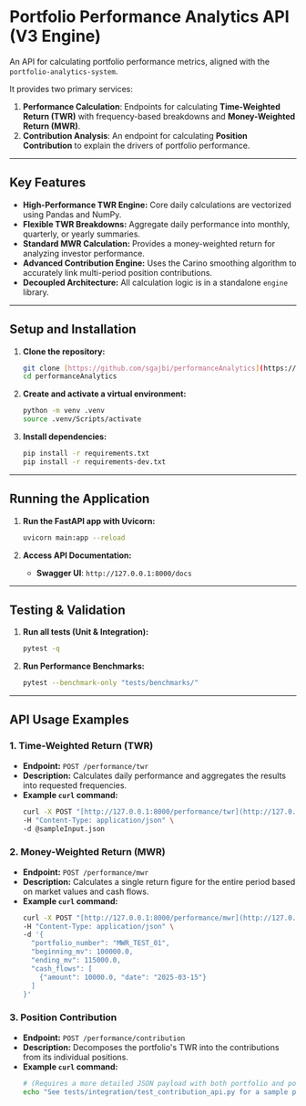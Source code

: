 # Portfolio Performance Analytics API (V3 Engine)

An API for calculating portfolio performance metrics, aligned with the `portfolio-analytics-system`.

It provides two primary services:
1.  **Performance Calculation**: Endpoints for calculating **Time-Weighted Return (TWR)** with frequency-based breakdowns and **Money-Weighted Return (MWR)**.
2.  **Contribution Analysis**: An endpoint for calculating **Position Contribution** to explain the drivers of portfolio performance.

---

## Key Features

-   **High-Performance TWR Engine:** Core daily calculations are vectorized using Pandas and NumPy.
-   **Flexible TWR Breakdowns:** Aggregate daily performance into monthly, quarterly, or yearly summaries.
-   **Standard MWR Calculation:** Provides a money-weighted return for analyzing investor performance.
-   **Advanced Contribution Engine:** Uses the Carino smoothing algorithm to accurately link multi-period position contributions.
-   **Decoupled Architecture:** All calculation logic is in a standalone `engine` library.

---

## Setup and Installation

1.  **Clone the repository:**
    ```bash
    git clone [https://github.com/sgajbi/performanceAnalytics](https://github.com/sgajbi/performanceAnalytics)
    cd performanceAnalytics
    ```

2.  **Create and activate a virtual environment:**
    ```bash
    python -m venv .venv
    source .venv/Scripts/activate
    ```

3.  **Install dependencies:**
    ```bash
    pip install -r requirements.txt
    pip install -r requirements-dev.txt
    ```

---

## Running the Application

1.  **Run the FastAPI app with Uvicorn:**
    ```bash
    uvicorn main:app --reload
    ```

2.  **Access API Documentation:**
    -   **Swagger UI**: `http://127.0.0.1:8000/docs`

---

## Testing & Validation

1.  **Run all tests (Unit & Integration):**
    ```bash
    pytest -q
    ```

2.  **Run Performance Benchmarks:**
    ```bash
    pytest --benchmark-only "tests/benchmarks/"
    ```

---

## API Usage Examples

### 1. Time-Weighted Return (TWR)

-   **Endpoint:** `POST /performance/twr`
-   **Description:** Calculates daily performance and aggregates the results into requested frequencies.
-   **Example `curl` command:**
    ```bash
    curl -X POST "[http://127.0.0.1:8000/performance/twr](http://127.0.0.1:8000/performance/twr)" \
    -H "Content-Type: application/json" \
    -d @sampleInput.json
    ```

### 2. Money-Weighted Return (MWR)

-   **Endpoint:** `POST /performance/mwr`
-   **Description:** Calculates a single return figure for the entire period based on market values and cash flows.
-   **Example `curl` command:**
    ```bash
    curl -X POST "[http://127.0.0.1:8000/performance/mwr](http://127.0.0.1:8000/performance/mwr)" \
    -H "Content-Type: application/json" \
    -d '{
      "portfolio_number": "MWR_TEST_01",
      "beginning_mv": 100000.0,
      "ending_mv": 115000.0,
      "cash_flows": [
        {"amount": 10000.0, "date": "2025-03-15"}
      ]
    }'
    ```

### 3. Position Contribution

-   **Endpoint:** `POST /performance/contribution`
-   **Description:** Decomposes the portfolio's TWR into the contributions from its individual positions.
-   **Example `curl` command:**
    ```bash
    # (Requires a more detailed JSON payload with both portfolio and position data)
    echo "See tests/integration/test_contribution_api.py for a sample payload."
    ```